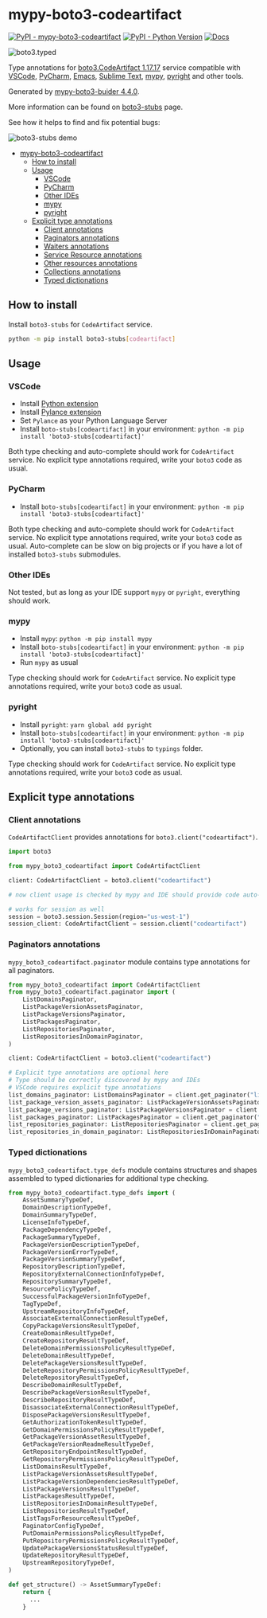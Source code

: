 # mypy-boto3-codeartifact

[![PyPI - mypy-boto3-codeartifact](https://img.shields.io/pypi/v/mypy-boto3-codeartifact.svg?color=blue)](https://pypi.org/project/mypy-boto3-codeartifact)
[![PyPI - Python Version](https://img.shields.io/pypi/pyversions/mypy-boto3-codeartifact.svg?color=blue)](https://pypi.org/project/mypy-boto3-codeartifact)
[![Docs](https://img.shields.io/readthedocs/mypy-boto3-builder.svg?color=blue)](https://mypy-boto3-builder.readthedocs.io/)

![boto3.typed](https://github.com/vemel/mypy_boto3_builder/raw/master/logo.png)

Type annotations for
[boto3.CodeArtifact 1.17.17](https://boto3.amazonaws.com/v1/documentation/api/1.17.17/reference/services/codeartifact.html#CodeArtifact) service
compatible with
[VSCode](https://code.visualstudio.com/),
[PyCharm](https://www.jetbrains.com/pycharm/),
[Emacs](https://www.gnu.org/software/emacs/),
[Sublime Text](https://www.sublimetext.com/),
[mypy](https://github.com/python/mypy),
[pyright](https://github.com/microsoft/pyright)
and other tools.

Generated by [mypy-boto3-buider 4.4.0](https://github.com/vemel/mypy_boto3_builder).

More information can be found on [boto3-stubs](https://pypi.org/project/boto3-stubs/) page.

See how it helps to find and fix potential bugs:

![boto3-stubs demo](https://github.com/vemel/mypy_boto3_builder/raw/master/demo.gif)

- [mypy-boto3-codeartifact](#mypy-boto3-codeartifact)
  - [How to install](#how-to-install)
  - [Usage](#usage)
    - [VSCode](#vscode)
    - [PyCharm](#pycharm)
    - [Other IDEs](#other-ides)
    - [mypy](#mypy)
    - [pyright](#pyright)
  - [Explicit type annotations](#explicit-type-annotations)
    - [Client annotations](#client-annotations)
    - [Paginators annotations](#paginators-annotations)
    - [Waiters annotations](#waiters-annotations)
    - [Service Resource annotations](#service-resource-annotations)
    - [Other resources annotations](#other-resources-annotations)
    - [Collections annotations](#collections-annotations)
    - [Typed dictionations](#typed-dictionations)

## How to install

Install `boto3-stubs` for `CodeArtifact` service.

```bash
python -m pip install boto3-stubs[codeartifact]
```

## Usage

### VSCode

- Install [Python extension](https://marketplace.visualstudio.com/items?itemName=ms-python.python)
- Install [Pylance extension](https://marketplace.visualstudio.com/items?itemName=ms-python.vscode-pylance)
- Set `Pylance` as your Python Language Server
- Install `boto-stubs[codeartifact]` in your environment: `python -m pip install 'boto3-stubs[codeartifact]'`

Both type checking and auto-complete should work for `CodeArtifact` service.
No explicit type annotations required, write your `boto3` code as usual.

### PyCharm

- Install `boto-stubs[codeartifact]` in your environment: `python -m pip install 'boto3-stubs[codeartifact]'`

Both type checking and auto-complete should work for `CodeArtifact` service.
No explicit type annotations required, write your `boto3` code as usual.
Auto-complete can be slow on big projects or if you have a lot of installed `boto3-stubs` submodules.

### Other IDEs

Not tested, but as long as your IDE support `mypy` or `pyright`, everything should work.

### mypy

- Install `mypy`: `python -m pip install mypy`
- Install `boto-stubs[codeartifact]` in your environment: `python -m pip install 'boto3-stubs[codeartifact]'`
- Run `mypy` as usual

Type checking should work for `CodeArtifact` service.
No explicit type annotations required, write your `boto3` code as usual.

### pyright

- Install `pyright`: `yarn global add pyright`
- Install `boto-stubs[codeartifact]` in your environment: `python -m pip install 'boto3-stubs[codeartifact]'`
- Optionally, you can install `boto3-stubs` to `typings` folder.

Type checking should work for `CodeArtifact` service.
No explicit type annotations required, write your `boto3` code as usual.

## Explicit type annotations

### Client annotations

`CodeArtifactClient` provides annotations for `boto3.client("codeartifact")`.

```python
import boto3

from mypy_boto3_codeartifact import CodeArtifactClient

client: CodeArtifactClient = boto3.client("codeartifact")

# now client usage is checked by mypy and IDE should provide code auto-complete

# works for session as well
session = boto3.session.Session(region="us-west-1")
session_client: CodeArtifactClient = session.client("codeartifact")
```

### Paginators annotations

`mypy_boto3_codeartifact.paginator` module contains type annotations for all paginators.

```python
from mypy_boto3_codeartifact import CodeArtifactClient
from mypy_boto3_codeartifact.paginator import (
    ListDomainsPaginator,
    ListPackageVersionAssetsPaginator,
    ListPackageVersionsPaginator,
    ListPackagesPaginator,
    ListRepositoriesPaginator,
    ListRepositoriesInDomainPaginator,
)

client: CodeArtifactClient = boto3.client("codeartifact")

# Explicit type annotations are optional here
# Type should be correctly discovered by mypy and IDEs
# VSCode requires explicit type annotations
list_domains_paginator: ListDomainsPaginator = client.get_paginator("list_domains")
list_package_version_assets_paginator: ListPackageVersionAssetsPaginator = client.get_paginator("list_package_version_assets")
list_package_versions_paginator: ListPackageVersionsPaginator = client.get_paginator("list_package_versions")
list_packages_paginator: ListPackagesPaginator = client.get_paginator("list_packages")
list_repositories_paginator: ListRepositoriesPaginator = client.get_paginator("list_repositories")
list_repositories_in_domain_paginator: ListRepositoriesInDomainPaginator = client.get_paginator("list_repositories_in_domain")
```







### Typed dictionations

`mypy_boto3_codeartifact.type_defs` module contains structures and shapes assembled
to typed dictionaries for additional type checking.

```python
from mypy_boto3_codeartifact.type_defs import (
    AssetSummaryTypeDef,
    DomainDescriptionTypeDef,
    DomainSummaryTypeDef,
    LicenseInfoTypeDef,
    PackageDependencyTypeDef,
    PackageSummaryTypeDef,
    PackageVersionDescriptionTypeDef,
    PackageVersionErrorTypeDef,
    PackageVersionSummaryTypeDef,
    RepositoryDescriptionTypeDef,
    RepositoryExternalConnectionInfoTypeDef,
    RepositorySummaryTypeDef,
    ResourcePolicyTypeDef,
    SuccessfulPackageVersionInfoTypeDef,
    TagTypeDef,
    UpstreamRepositoryInfoTypeDef,
    AssociateExternalConnectionResultTypeDef,
    CopyPackageVersionsResultTypeDef,
    CreateDomainResultTypeDef,
    CreateRepositoryResultTypeDef,
    DeleteDomainPermissionsPolicyResultTypeDef,
    DeleteDomainResultTypeDef,
    DeletePackageVersionsResultTypeDef,
    DeleteRepositoryPermissionsPolicyResultTypeDef,
    DeleteRepositoryResultTypeDef,
    DescribeDomainResultTypeDef,
    DescribePackageVersionResultTypeDef,
    DescribeRepositoryResultTypeDef,
    DisassociateExternalConnectionResultTypeDef,
    DisposePackageVersionsResultTypeDef,
    GetAuthorizationTokenResultTypeDef,
    GetDomainPermissionsPolicyResultTypeDef,
    GetPackageVersionAssetResultTypeDef,
    GetPackageVersionReadmeResultTypeDef,
    GetRepositoryEndpointResultTypeDef,
    GetRepositoryPermissionsPolicyResultTypeDef,
    ListDomainsResultTypeDef,
    ListPackageVersionAssetsResultTypeDef,
    ListPackageVersionDependenciesResultTypeDef,
    ListPackageVersionsResultTypeDef,
    ListPackagesResultTypeDef,
    ListRepositoriesInDomainResultTypeDef,
    ListRepositoriesResultTypeDef,
    ListTagsForResourceResultTypeDef,
    PaginatorConfigTypeDef,
    PutDomainPermissionsPolicyResultTypeDef,
    PutRepositoryPermissionsPolicyResultTypeDef,
    UpdatePackageVersionsStatusResultTypeDef,
    UpdateRepositoryResultTypeDef,
    UpstreamRepositoryTypeDef,
)

def get_structure() -> AssetSummaryTypeDef:
    return {
      ...
    }
```
